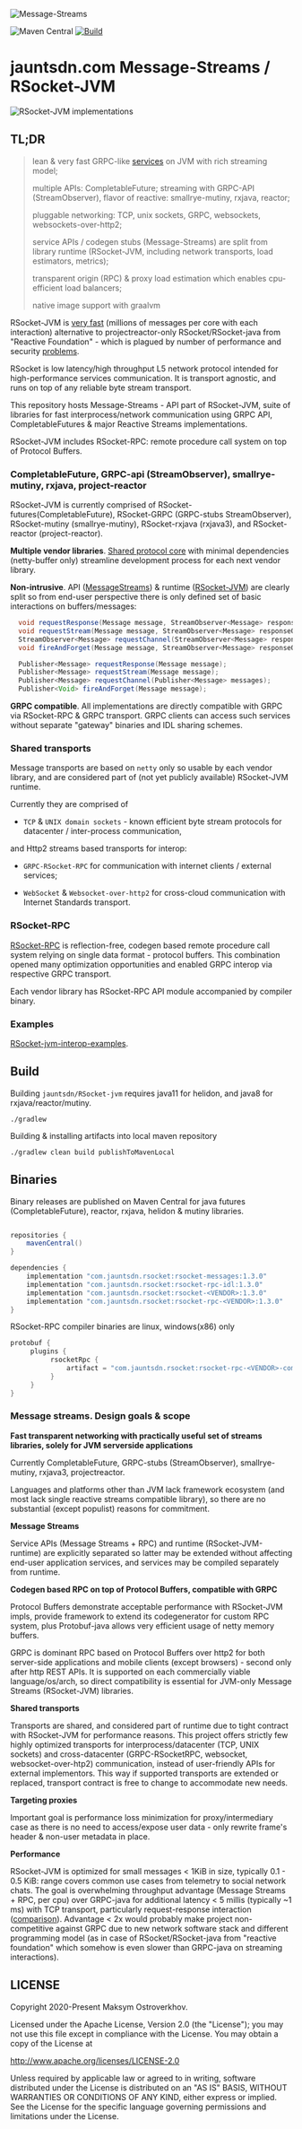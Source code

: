 ![Message-Streams](readme/mstreams.png)

![Maven Central](https://img.shields.io/maven-central/v/com.jauntsdn.rsocket/rsocket-bom)
[![Build](https://github.com/jauntsdn/rsocket-jvm/actions/workflows/ci-build.yml/badge.svg)](https://github.com/jauntsdn/rsocket-jvm/actions/workflows/ci-build.yml)

# jauntsdn.com Message-Streams / RSocket-JVM

![RSocket-JVM implementations](readme/impls_stripe.png)

## TL;DR

>lean & very fast GRPC-like [services](https://github.com/jauntsdn/rsocket-jvm-interop-examples/tree/feature/oss/jaunt-rsocket-reactor-service/src/generated/main/rsocketRpc/trisocket) on JVM with rich streaming model;
> 
>multiple APIs: CompletableFuture; streaming with GRPC-API (StreamObserver), flavor of reactive: smallrye-mutiny, rxjava, reactor;
> 
>pluggable networking: TCP, unix sockets, GRPC, websockets, websockets-over-http2;
> 
>service APIs / codegen stubs (Message-Streams) are split from library runtime (RSocket-JVM, including network transports, load estimators, metrics);
> 
>transparent origin (RPC) & proxy load estimation which enables cpu-efficient load balancers;
> 
>native image support with graalvm

RSocket-JVM is [very fast](https://jauntsdn.com/post/rsocket-summary/) (millions of messages per core with each interaction) alternative to 
projectreactor-only RSocket/RSocket-java from "Reactive Foundation" -
which is plagued by number of performance and security [problems](https://jauntsdn.com/post/rsocket-vs-spring/).

RSocket is low latency/high throughput L5 network protocol 
intended for high-performance services communication. It is transport agnostic, and runs on top 
of any reliable byte stream transport.

This repository hosts Message-Streams - API part of RSocket-JVM, suite of libraries for fast interprocess/network communication using GRPC API, CompletableFutures & major
Reactive Streams implementations.  

RSocket-JVM includes RSocket-RPC: remote procedure call system on top of Protocol Buffers.

### CompletableFuture, GRPC-api (StreamObserver), smallrye-mutiny, rxjava, project-reactor

RSocket-JVM is currently comprised of RSocket-futures(CompletableFuture), RSocket-GRPC (GRPC-stubs StreamObserver), RSocket-mutiny (smallrye-mutiny), 
RSocket-rxjava (rxjava3), and RSocket-reactor (project-reactor).

**Multiple vendor libraries**. [Shared protocol core](https://jauntsdn.com/post/rsocket-jvm/) with minimal dependencies 
(netty-buffer only) streamline development process for each next vendor library.   
  
**Non-intrusive**. API ([MessageStreams](https://github.com/jauntsdn/rsocket-jvm/blob/1.3.0/rsocket-reactor/src/main/java/com/jauntsdn/rsocket/MessageStreams.java)) & runtime ([RSocket-JVM](https://github.com/jauntsdn/rsocket-jvm/blob/1.3.0/rsocket-reactor/src/main/java/com/jauntsdn/rsocket/RSocket.java)) are clearly split so from end-user perspective there is 
only defined set of basic interactions on buffers/messages:

```groovy
  void requestResponse(Message message, StreamObserver<Message> responseObserver);
  void requestStream(Message message, StreamObserver<Message> responseObserver);
  StreamObserver<Message> requestChannel(StreamObserver<Message> responseObserver);
  void fireAndForget(Message message, StreamObserver<Message> responseObserver);
```

```groovy
  Publisher<Message> requestResponse(Message message);
  Publisher<Message> requestStream(Message message);
  Publisher<Message> requestChannel(Publisher<Message> messages);
  Publisher<Void> fireAndForget(Message message);
```

**GRPC compatible**. All implementations are directly compatible with GRPC via RSocket-RPC & GRPC transport.
GRPC clients can access such services without separate "gateway" binaries and IDL sharing schemes.

### Shared transports

Message transports are based on `netty` only so usable by each vendor library, and are considered part 
of (not yet publicly available) RSocket-JVM runtime.

Currently they are comprised of 

* `TCP` & `UNIX domain sockets` - known efficient byte stream protocols for datacenter / inter-process communication,

and Http2 streams based transports for interop:

* `GRPC-RSocket-RPC` for communication with internet clients / external services;

* `WebSocket` & `Websocket-over-http2` for cross-cloud communication with Internet Standards transport.

### RSocket-RPC 

[RSocket-RPC](https://jauntsdn.com/post/rsocket-grpc/) is reflection-free, codegen based remote procedure call system 
relying on single data format - protocol buffers. This combination opened many optimization opportunities and enabled 
GRPC interop via respective GRPC transport.

Each vendor library has RSocket-RPC API module accompanied by compiler binary.

### Examples

[RSocket-jvm-interop-examples](https://github.com/jauntsdn/rsocket-jvm-interop-examples).

## Build

Building `jauntsdn/RSocket-jvm` requires java11 for helidon, and java8 for rxjava/reactor/mutiny. 
```
./gradlew
```

Building & installing artifacts into local maven repository
```
./gradlew clean build publishToMavenLocal
```

## Binaries

Binary releases are published on Maven Central for java futures (CompletableFuture), reactor, rxjava, helidon & mutiny libraries.

```groovy

repositories {
    mavenCentral()
}

dependencies {
    implementation "com.jauntsdn.rsocket:rsocket-messages:1.3.0"
    implementation "com.jauntsdn.rsocket:rsocket-rpc-idl:1.3.0"
    implementation "com.jauntsdn.rsocket:rsocket-<VENDOR>:1.3.0"
    implementation "com.jauntsdn.rsocket:rsocket-rpc-<VENDOR>:1.3.0"
}
```

RSocket-RPC compiler binaries are linux, windows(x86) only
```groovy
protobuf {
     plugins {
          rsocketRpc {
              artifact = "com.jauntsdn.rsocket:rsocket-rpc-<VENDOR>-compiler:1.3.0"
          }
     }
}
```

### Message streams. Design goals & scope

**Fast transparent networking with practically useful set of streams libraries, solely for JVM serverside applications**

Currently CompletableFuture, GRPC-stubs (StreamObserver), smallrye-mutiny, rxjava3, projectreactor.

Languages and platforms other than JVM lack framework ecosystem (and most lack single reactive streams compatible library),
so there are no substantial (except populist) reasons for commitment.   

**Message Streams**

Service APIs (Message Streams + RPC) and runtime (RSocket-JVM-runtime) are explicitly separated so latter may be extended
without affecting end-user application services, and services may be compiled separately from runtime.

**Codegen based RPC on top of Protocol Buffers, compatible with GRPC** 

Protocol Buffers demonstrate acceptable performance with RSocket-JVM impls, provide framework to extend 
its codegenerator for custom RPC system, plus Protobuf-java allows very efficient usage of netty memory buffers. 

GRPC is dominant RPC based on Protocol Buffers over http2 for both server-side applications and mobile clients (except browsers) - 
second only after http REST APIs. It is supported on each commercially viable language/os/arch, so direct compatibility 
is essential for JVM-only Message Streams (RSocket-JVM) libraries.

**Shared transports**

Transports are shared, and considered part of runtime due to tight contract with RSocket-JVM for performance reasons. 
This project offers strictly few highly optimized transports for interprocess/datacenter (TCP, UNIX sockets) 
and cross-datacenter (GRPC-RSocketRPC, websocket, websocket-over-htp2) communication, instead of user-friendly APIs for
external implementors. This way if supported transports are extended or replaced, transport contract
is free to change to accommodate new needs.   

**Targeting proxies**

Important goal is performance loss minimization for proxy/intermediary case as there is no need to access/expose user data -
only rewrite frame's header & non-user metadata in place.

**Performance**

RSocket-JVM is optimized for small messages < 1KiB in size, typically 0.1 - 0.5 KiB: range covers common use cases
from telemetry to social network chats. The goal is overwhelming throughput advantage 
(Message Streams + RPC, per cpu) over GRPC-java for additional latency < 5 millis (typically ~1 ms) 
with TCP transport, particularly request-response interaction ([comparison](https://jauntsdn.com/post/rsocket-vs-spring)). 
Advantage < 2x would probably make project non-competitive against GRPC due to new network software stack and different programming
model (as in case of RSocket/RSocket-java from "reactive foundation" which somehow is even slower than GRPC-java on streaming interactions).

## LICENSE

Copyright 2020-Present Maksym Ostroverkhov.

Licensed under the Apache License, Version 2.0 (the "License");
you may not use this file except in compliance with the License.
You may obtain a copy of the License at

http://www.apache.org/licenses/LICENSE-2.0

Unless required by applicable law or agreed to in writing, software
distributed under the License is distributed on an "AS IS" BASIS,
WITHOUT WARRANTIES OR CONDITIONS OF ANY KIND, either express or implied.
See the License for the specific language governing permissions and
limitations under the License.
 
